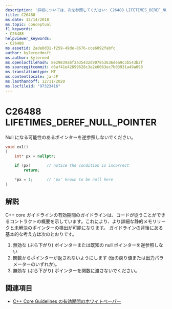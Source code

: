 ```yaml
---
description: '詳細については、次を参照してください: C26488 LIFETIMES_DEREF_NULL_POINTER'
title: C26488
ms.date: 12/14/2018
ms.topic: conceptual
f1_keywords:
- C26488
helpviewer_keywords:
- C26488
ms.assetid: 2ade0d31-f259-49de-8676-cce6092fabfc
author: kylereedmsft
ms.author: kylereed
ms.openlocfilehash: 8e29839abf2a35432d807853636dea9c3b543b2f
ms.sourcegitcommit: d6af41e42699628c3e2e6063ec7b03931a49a098
ms.translationtype: MT
ms.contentlocale: ja-JP
ms.lasthandoff: 12/11/2020
ms.locfileid: "97323416"
---
```

# <a name="c26488-lifetimes_deref_null_pointer"></a>C26488 LIFETIMES_DEREF_NULL_POINTER

Null になる可能性のあるポインターを逆参照しないでください。

```cpp
void ex1()
{
    int* px = nullptr;

    if (px)       // notice the condition is incorrect
        return;

    *px = 1;      // 'px' known to be null here
}
```

## <a name="remarks"></a>解説

C++ core ガイドラインの有効期間のガイドラインは、コードが従うことができるコントラクトの概要を示しています。これにより、より詳細な静的メモリリークと未解決のポインターの検出が可能になります。 ガイドラインの背後にある基本的な考え方は次のとおりです。

1) 無効な (ぶら下がり) ポインターまたは既知の null ポインターを逆参照しない
2) 関数からポインターが返されないようにします (仮の戻り値または出力パラメーターのいずれか)。
3) 無効な (ぶら下がり) ポインターを関数に渡さないでください。

## <a name="see-also"></a>関連項目

- [C++ Core Guidelines の有効期間のホワイトペーパー](https://github.com/isocpp/CppCoreGuidelines/blob/master/docs/Lifetime.pdf)
